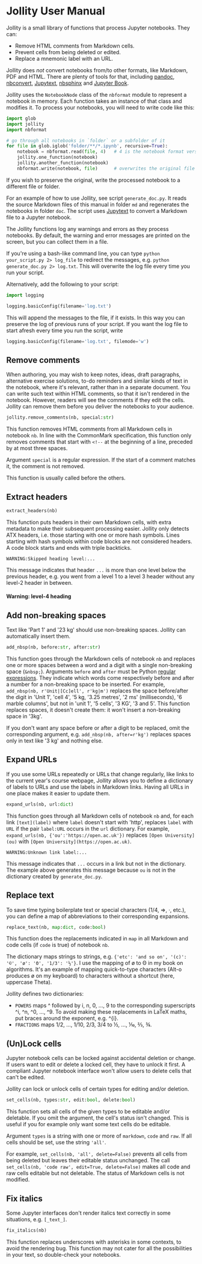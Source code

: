 # Jollity User Manual

Jollity is a small library of functions that process Jupyter notebooks.
They can:

- Remove HTML comments from Markdown cells.
- Prevent cells from being deleted or edited.
- Replace a mnemonic label with an URL.

Jollity does _not_ convert notebooks from/to other formats,
like Markdown, PDF and HTML.
There are plenty of tools for that, including [pandoc](pandoc),
[nbconvert](nbconvert), [Jupytext](jupytext),
[nbsphinx](nbsphinx) and [Jupyter Book](jubook).

Jollity uses the `NotebookNode` class of the `nbformat` module to
represent a notebook in memory.
Each function takes an instance of that class and modifies it.
To process your notebooks, you will need to write code like this:
```py
import glob
import jollity
import nbformat

# go through all notebooks in `folder` or a subfolder of it
for file in glob.iglob('folder/**/*.ipynb', recursive=True):
    notebook = nbformat.read(file, 4)   # 4 is the notebook format version
    jollity.one_function(notebook)
    jollity.another_function(notebook)
    nbformat.write(notebook, file)      # overwrites the original file
```
If you wish to preserve the original,
write the processed notebook to a different file or folder.

<!-- To do: Explain how to process different notebooks differently -->

For an example of how to use Jollity, see script `generate_doc.py`.
It reads the source Markdown files of this manual in folder `md`
and regenerates the notebooks in folder `doc`.
The script uses [Jupytext](https://jupytext.readthedocs.io) to convert
a Markdown file to a Jupyter notebook.

The Jollity functions log any warnings and errors as they process notebooks.
By default, the warning and error messages are printed on the screen,
but you can collect them in a file.

If you're using a bash-like command line, you can type
`python your_script.py 2> log_file` to redirect the messages,
e.g. `python generate_doc.py 2> log.txt`.
This will overwrite the log file every time you run your script.

Alternatively, add the following to your script:
```py
import logging

logging.basicConfig(filename='log.txt')
```
This will append the messages to the file, if it exists.
In this way you can preserve the log of previous runs of your script.
If you want the log file to start afresh every time you run the script, write
```py
logging.basicConfig(filename='log.txt', filemode='w')
```

## Remove comments
When authoring, you may wish to keep notes, ideas, draft paragraphs,
alternative exercise solutions, to-do reminders and similar kinds of text
in the notebook, where it's relevant, rather than in a separate document.
You can write such text within HTML comments,
so that it isn't rendered in the notebook.
However, readers will see the comments if they edit the cells.
Jollity can remove them before you deliver the notebooks to your audience.
```py
jollity.remove_comments(nb, special:str)
```
This function removes HTML comments from all Markdown cells in notebook `nb`.
In line with the CommonMark specification, this function only removes comments
that start with `<!--` at the beginning of a line, preceded by at most
three spaces.

Argument `special` is a regular expression.
If the start of a comment matches it, the comment is not removed.

This function is usually called before the others.

<!-- single-line comment -->
<!-- INFO

<!-- INFO --><!-- This comment is kept. -->
  <!--
  multi-line comment
  indented by two spaces
  -->

## Extract headers
```py
extract_headers(nb)
```
This function puts headers in their own Markdown cells, with extra metadata to
make their subsequent processing easier. Jollity only detects ATX headers,
i.e. those starting with one or more hash symbols.
Lines starting with hash symbols within code blocks are not considered headers.
A code block starts and ends with triple backticks.
```
WARNING:Skipped heading level:...
```
This message indicates that header `...` is more than one level below
the previous header, e.g. you went from a level 1 to a level 3 header
without any level-2 header in between.

#### Warning: level-4 heading

## Add non-breaking spaces
Text like 'Part 1' and '23 kg' should use non-breaking spaces.
Jollity can automatically insert them.
```py
add_nbsp(nb, before:str, after:str)
```
This function goes through the Markdown cells of notebook `nb` and
replaces one or more spaces between a word and a digit
with a single non-breaking space (`&nbsp;`).
Arguments `before` and `after` must be Python
[regular expressions](https://docs.python.org/3/library/re.html).
They indicate which words come respectively before and after a number for
a non-breaking space to be inserted. For example,
`add_nbsp(nb, r'Unit|[Cc]ell', r'kg|m')` replaces the space before/after
the digit in 'Unit 1', 'cell 4', '5 kg, '3.25 metres', '2 ms' (milliseconds),
'6 marble columns', but not in 'unit 1', '5 cells', '3 KG', '3 and 5'.
This function replaces spaces, it doesn't create them:
it won't insert a non-breaking space in '3kg'.

If you don't want any space before or after a digit to be replaced,
omit the corresponding argument, e.g. `add_nbsp(nb, after=r'kg')`
replaces spaces only in text like '3 kg' and nothing else.

## Expand URLs
If you use some URLs repeatedly or URLs that change regularly,
like links to the current year's course webpage, Jollity allows you to define
a dictionary of labels to URLs and use the labels in Markdown links.
Having all URLs in one place makes it easier to update them.
```py
expand_urls(nb, url:dict)
```
This function goes through all Markdown cells of notebook `nb` and,
for each link `[text](label)` where `label` doesn't start with 'http',
replaces `label` with `URL` if
the pair `label:URL` occurs in the `url` dictionary.
For example, `expand_urls(nb, {'ou':'https://open.ac.uk'})` replaces
`[Open University](ou)` with `[Open University](https://open.ac.uk)`.
```
WARNING:Unknown link label:...
```
This message indicates that `...` occurs in a link but not in the dictionary.
The example above generates this message because `ou` is not in the dictionary
created by `generate_doc.py`.

## Replace text
To save time typing boilerplate text or special characters (1/4, =>, ·, etc.),
you can define a map of abbreviations to their corresponding expansions.
```py
replace_text(nb, map:dict, code:bool)
```
This function does the replacements indicated in `map` in all Markdown
and code cells (if `code` is true) of notebook `nb`.

The dictionary maps strings to strings, e.g.
`{'etc': 'and so on', '(c)': '©', 'ø': 'Θ', '1/3': '⅓'}`.
I use the mapping of ø to Θ in my book on algorithms.
It's an example of mapping quick-to-type characters (Alt-o produces ø on my
keyboard) to characters without a shortcut (here, uppercase Theta).

Jollity defines two dictionaries:

- `POWERS` maps ^ followed by i, n, 0, ..., 9 to the corresponding superscripts
  ^i, ^n, ^0, ..., ^9. To avoid making these replacements in LaTeX maths,
  put braces around the exponent, e.g. ^{i}.
- `FRACTIONS` maps 1/2, ..., 1/10, 2/3, 3/4 to ½, ..., ⅒, ⅔, ¾.

## (Un)Lock cells
Jupyter notebook cells can be locked against accidental deletion or change.
If users want to edit or delete a locked cell, they have to unlock it first.
A compliant Jupyter notebook interface won't allow users to delete cells
that can't be edited.

Jollity can lock or unlock cells of certain types for editing and/or deletion.
```py
set_cells(nb, types:str, edit:bool, delete:bool)
```
This function sets all cells of the given types to be editable and/or deletable.
If you omit the argument, the cell's status isn't changed.
This is useful if you for example only want some text cells do be editable.

Argument `types` is a string with one or more of `markdown`, `code` and `raw`.
If all cells should be set, use the string `'all'`.

For example, `set_cells(nb, 'all', delete=False)` prevents all cells from being
deleted but leaves their editable status unchanged. The call
`set_cells(nb, 'code raw', edit=True, delete=False)` makes all
code and raw cells editable but not deletable.
The status of Markdown cells is not modified.

## Fix italics
Some Jupyter interfaces don't render italics text correctly in some situations,
e.g. `[_text_]`.
```py
fix_italics(nb)
```
This function replaces underscores with asterisks in some contexts,
to avoid the rendering bug. This function may not cater for all the
possibilities in your text, so double-check your notebooks.
